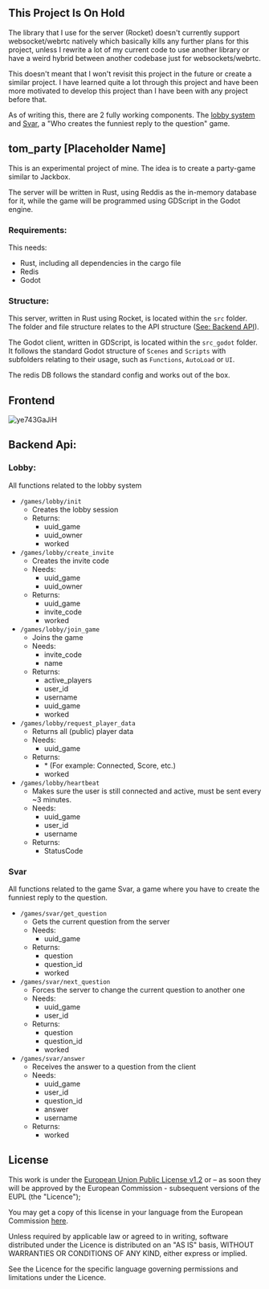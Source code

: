 ## This Project Is On Hold

The library that I use for the server (Rocket) doesn't currently support websocket/webrtc natively which basically kills any further plans for this project, unless I rewrite a lot of my current code to use another library or have a weird hybrid between another codebase just for websockets/webrtc.

This doesn't meant that I won't revisit this project in the future or create a similar project. I have learned quite a lot through this project and have been more motivated to develop this project than I have been with any project before that.

As of writing this, there are 2 fully working components. The [lobby system](https://github.com/tumGER/tom_party#lobby) and [Svar](https://github.com/tumGER/tom_party#svar), a "Who creates the funniest reply to the question" game.

## tom_party [Placeholder Name]

This is an experimental project of mine. The idea is to create a party-game similar to Jackbox.

The server will be written in Rust, using Reddis as the in-memory database for it, while the game will be programmed using GDScript in the Godot engine.

### Requirements:

This needs:
 - Rust, including all dependencies in the cargo file
 - Redis
 - Godot

### Structure:

This server, written in Rust using Rocket, is located within the ```src``` folder. The folder and file structure relates to the API structure ([See: Backend API](https://github.com/tumGER/tom_party#backend-api)).

The Godot client, written in GDScript, is located within the ```src_godot``` folder. It follows the standard Godot structure of ```Scenes``` and ```Scripts``` with subfolders relating to their usage, such as ```Functions```, ```AutoLoad``` or ```UI```.

The redis DB follows the standard config and works out of the box.

## Frontend

![ye743GaJiH](https://user-images.githubusercontent.com/25822956/113868802-5c174800-97b0-11eb-9d9e-38207530e7d1.gif)

## Backend Api:
### Lobby:

All functions related to the lobby system

- ```/games/lobby/init```
    - Creates the lobby session
    - Returns:
        - uuid_game
        - uuid_owner
        - worked
- ```/games/lobby/create_invite```
    - Creates the invite code
    - Needs:
        - uuid_game
        - uuid_owner
    - Returns:
        - uuid_game
        - invite_code
        - worked
- ```/games/lobby/join_game```
    - Joins the game
    - Needs:
        - invite_code
        - name
    - Returns:
        - active_players
        - user_id
        - username
        - uuid_game
        - worked
- ```/games/lobby/request_player_data```
    - Returns all (public) player data
    - Needs:
        - uuid_game
    - Returns:
        - \* (For example: Connected, Score, etc.)
        - worked
- ```/games/lobby/heartbeat```
    - Makes sure the user is still connected and active, must be sent every ~3 minutes.
    - Needs:
        - uuid_game
        - user_id
        - username
    - Returns:
        - StatusCode

### Svar

All functions related to the game Svar, a game where you have to create the funniest reply to the question.

- ```/games/svar/get_question```
    - Gets the current question from the server
    - Needs:
        - uuid_game
    - Returns:
        - question
        - question_id
        - worked
- ```/games/svar/next_question```
    - Forces the server to change the current question to another one
    - Needs:
        - uuid_game
        - user_id
    - Returns:
        - question
        - question_id
        - worked
- ```/games/svar/answer```
    - Receives the answer to a question from the client
    - Needs:
        - uuid_game
        - user_id
        - question_id
        - answer
        - username
    - Returns:
        - worked

## License

This work is under the [European Union Public License v1.2](LICENSE) or – as soon they will be approved by the European Commission - subsequent versions of the EUPL (the "Licence");

You may get a copy of this license in your language from the European Commission [here](https://joinup.ec.europa.eu/collection/eupl/eupl-text-eupl-12).

Unless required by applicable law or agreed to in writing, software distributed under the Licence is distributed on an "AS IS" basis, WITHOUT WARRANTIES OR CONDITIONS OF ANY KIND, either express or implied.

See the Licence for the specific language governing permissions and limitations under the Licence.
